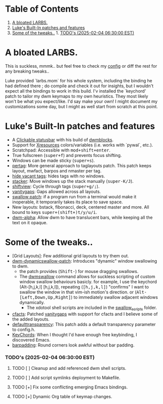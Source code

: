 
# Table of Contents

1.  [A bloated LARBS.](#org839ff09)
2.  [Luke's Built-In patches and features](#orgb4f129e)
3.  [Some of the tweaks..](#org5233058)
        1.  [TODO's (2025-02-04 06:30:00 EST)](#org601af55)



<a id="org839ff09"></a>

# A bloated LARBS.

This is suckless, mmmk.. but feel free to check my [config](./config.h) or diff the rest for any breaking tweaks..  

Luke provided \`larbs.mom\` for his whole system, including the binding he had defined there ;
do compile and check it out for insights, but I wouldn't expect all the bindings to work in this build.
I'v installed the \`keychord' patch to tailor my dwm keymaps to my own heuristics. They most likely won't be
what you expect/like. I'd say make your own! I might document my customizations some day, but I might as well
start from scratch at this point.


<a id="orgb4f129e"></a>

# Luke's Built-In patches and features

-   A [Clickable statusbar](https://dwm.suckless.org/patches/statuscmd/) with his build of [dwmblocks](https://github.com/lukesmithxyz/dwmblocks).
-   Support for [Xresources](https://dwm.suckless.org/patches/xresources/) colors/variables (i.e. works with \`pywal\`, etc.).
-   Scratchpad: Accessible with <kbd>mod+shift+enter</kbd>.
-   True fullscreen (<kbd>super+f</kbd>) and prevents focus shifting.
-   Windows can be made sticky (<kbd>super+s</kbd>).
-   [pertag](https://dwm.suckless.org/patches/pertag/): More general approach to taglayouts patch. This patch keeps layout, mwfact, barpos and nmaster per tag.
-   [hide vacant tags](https://dwm.suckless.org/patches/hide_vacant_tags/): hides tags with no windows.
-   [stacker](https://dwm.suckless.org/patches/stacker/): Move windows up the stack manually (<kbd>super-K/J</kbd>).
-   [shiftview](https://dwm.suckless.org/patches/nextprev/): Cycle through tags (<kbd>super+g/;</kbd>).
-   [vanitygaps](https://dwm.suckless.org/patches/vanitygaps/): Gaps allowed across all layouts.
-   [swallow patch](https://dwm.suckless.org/patches/swallow/): if a program run from a terminal would make it inoperable, it temporarily takes its place to save space.
-   New layouts: bstack, fibonacci, deck, centered master and more. All bound to keys <kbd>super+(shift+)t/y/u/i</kbd>.
-   [dwm-alpha](https://dwm.suckless.org/patches/alpha/): Allow dwm to have translucent bars, while keeping all the text on it opaque.


<a id="org5233058"></a>

# Some of the tweaks..

-   [Grid Layouts]: Few additional grid layouts to try them out.
-   [dwm-dynamicswallow-patch](https://dwm.suckless.org/patches/dynamicswallow/): Introduces "dynamic" window swallowing to dwm. 
    -   the patch provides (<kbd>Shift-<mouse1-drag></kbd>) for mouse dragging swallows.
    -   The [dwmswallow](./dwmswallow) command allows for suckless scripting of custom window swallow behaviours basicly.
        for example, I use the keychord (<kdb>Alt-[h,j,k,l] [h,j,k,l]</kdb>),
        repeating (<kbd>[h,j,k,l]</kbd>) "confirms" I want to swallow the window in that vim-ish motion's direction.
        or (<kbd>Alt-[Left,Down,Up,Right]</kbd>) to immediately swallow adjacent windows dynamically.
        -   The xdotool shell scripts are included in the [swallow<sub>scripts</sub>](./swallow_scripts) folder.
-   [cfacts](https://dwm.suckless.org/patches/cfacts/): Patched [vanitygaps](./vanitygaps.c) with support for cfacts and I believe some of the added layouts.
-   [defaulttransparency](https://dwm.suckless.org/patches/defaulttransparency/): This patch adds a default transparency parameter to config.h.
-   [KeyChords](https://dwm.suckless.org/patches/keychord/dwm-keychord-6.4.diff): When I thought I'd have enough free keybinding, I discovered Emacs.
-   [barpadding](https://dwm.suckless.org/patches/barpadding/dwm-barpadding-20211020-a786211.diff): Round corners look awkful without bar padding.


<a id="org601af55"></a>

### TODO's (2025-02-04 06:30:00 EST)

1.  TODO [ ] Cleanup and add referenced dwm shell scripts.

2.  TODO [ ] Add script symlinks deployment to Makefile.

3.  TODO [+] Fix some conflicting emerging Emacs bindings.

4.  TODO [+] Dynamic Org table of keymap changes.

